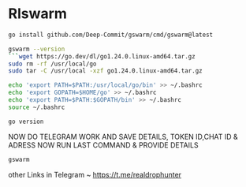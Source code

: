 # Rlswarm
```bash
go install github.com/Deep-Commit/gswarm/cmd/gswarm@latest
```
```bash
gswarm --version
```wget https://go.dev/dl/go1.24.0.linux-amd64.tar.gz
sudo rm -rf /usr/local/go
sudo tar -C /usr/local -xzf go1.24.0.linux-amd64.tar.gz
```
```bash
echo 'export PATH=$PATH:/usr/local/go/bin' >> ~/.bashrc
echo 'export GOPATH=$HOME/go' >> ~/.bashrc
echo 'export PATH=$PATH:$GOPATH/bin' >> ~/.bashrc
source ~/.bashrc
```
```bash
go version
```
NOW DO TELEGRAM WORK AND SAVE DETAILS, TOKEN ID,CHAT ID & ADRESS
NOW RUN LAST COMMAND & PROVIDE DETAILS 
```bash
gswarm
```

other Links in Telegram ~ https://t.me/realdrophunter
